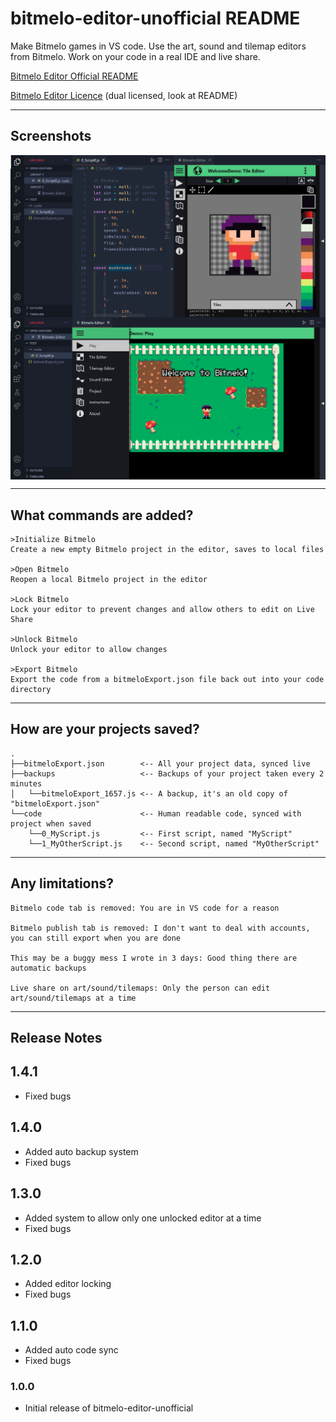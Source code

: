 # bitmelo-editor-unofficial README

Make Bitmelo games in VS code. Use the art, sound and tilemap editors from Bitmelo. Work on your code in a real IDE and live share.

[Bitmelo Editor Official README](./reactApp/README.md)

[Bitmelo Editor Licence](./reactApp/agpl.txt) (dual licensed, look at README)

---

## Screenshots

<div style="display: flex; flex-direction: row; flex-wrap: wrap;" >
	<img src="./images/editor.png" style="flex: 1" alt="drawing" width="480"/>
	<img src="./images/game.png" style="flex: 1" alt="drawing" width="480"/>
</div>

---

## What commands are added?
	>Initialize Bitmelo
	Create a new empty Bitmelo project in the editor, saves to local files

	>Open Bitmelo
	Reopen a local Bitmelo project in the editor

	>Lock Bitmelo
	Lock your editor to prevent changes and allow others to edit on Live Share

	>Unlock Bitmelo
	Unlock your editor to allow changes

	>Export Bitmelo
	Export the code from a bitmeloExport.json file back out into your code directory

---

## How are your projects saved?
	.
	├──bitmeloExport.json        <-- All your project data, synced live
	├──backups                   <-- Backups of your project taken every 2 minutes
	│   └──bitmeloExport_1657.js <-- A backup, it's an old copy of "bitmeloExport.json"
	└──code                      <-- Human readable code, synced with project when saved
		└──0_MyScript.js         <-- First script, named "MyScript"
		└──1_MyOtherScript.js    <-- Second script, named "MyOtherScript"

---

## Any limitations?
	Bitmelo code tab is removed: You are in VS code for a reason

	Bitmelo publish tab is removed: I don't want to deal with accounts, you can still export when you are done
	
	This may be a buggy mess I wrote in 3 days: Good thing there are automatic backups

	Live share on art/sound/tilemaps: Only the person can edit art/sound/tilemaps at a time

---

## Release Notes

## 1.4.1
- Fixed bugs

## 1.4.0
- Added auto backup system
- Fixed bugs

## 1.3.0
- Added system to allow only one unlocked editor at a time
- Fixed bugs

## 1.2.0

- Added editor locking
- Fixed bugs

## 1.1.0

- Added auto code sync
- Fixed bugs

### 1.0.0

- Initial release of bitmelo-editor-unofficial
